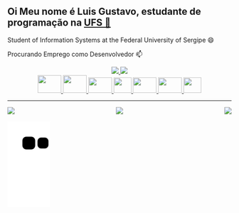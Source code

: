 


<!---
**Gustavo-Correia/Gustavo-Correia** is a ✨ _special_ ✨ repository because its `README.md` (this file) appears on your GitHub profile.

Here are some ideas to get you started:

- 🔭 I’m currently working on ...
- 🌱 I’m currently learning ...
- 👯 I’m looking to collaborate on ...
- 🤔 I’m looking for help with ...
-  Ask me about ...
- 📫 How to reach me: ...
- 😄 Pronouns: ...
- ⚡ Fun fact: ...
-->

<h2> 
  Oi Meu nome é Luis Gustavo, estudante de programação na <a href="https://www.ufs.br/">UFS 💬</a> 
</h2>
  
<p> Student of Information Systems at the Federal University of Sergipe 😄</p>

<p> Procurando Emprego como Desenvolvedor 📫</p>

<div align="center">
  <a href="https://github.com/Gustavo-Correia">
  <img height="180em" src="https://github-readme-stats.vercel.app/api?username=anuraghazra&show_icons=true&theme=transparent"/>
  <img height="170em"  src="https://github-readme-stats.vercel.app/api/top-langs/?username=Gustavo-Correia&layout=compact&langs_count=7&theme=cobalt"/>
</div>
  
  
 
  
  
  
  <div align="center">
<img width="53px" height="40px" src="https://cdn.jsdelivr.net/gh/devicons/devicon/icons/html5/html5-original-wordmark.svg">
<img width="53px" height="40px" src="https://cdn.jsdelivr.net/gh/devicons/devicon/icons/css3/css3-original-wordmark.svg">
<img width="53px" height="35px" src="https://cdn.jsdelivr.net/gh/devicons/devicon/icons/java/java-original-wordmark.svg" />
<img width="40px" height="35px" src="https://cdn.jsdelivr.net/gh/devicons/devicon/icons/javascript/javascript-original.svg">

<img width="53px" height="35px" src="https://cdn.jsdelivr.net/gh/devicons/devicon/icons/python/python-original.svg">
<img width="53px" height="35px" src="https://cdn.jsdelivr.net/gh/devicons/devicon/icons/cplusplus/cplusplus-original.svg">
 <img width="40px" height="35px" src="https://cdn.jsdelivr.net/gh/devicons/devicon/icons/git/git-plain.svg">
  </div>
  
  <hr>
  
<div>
 
  
  
  <a  href="https://www.instagram.com/gustavo_correia2901/"> <img src="https://img.shields.io/badge/Instagram-E4405F?style=for-the-badge&logo=instagram&logoColor=white"  target="_blank" align="right">
   
   
    
 <a href="mailto:contatogucorreia2901@gmail.com/"> <img src="https://img.shields.io/badge/Gmail-D14836?style=for-the-badge&logo=gmail&logoColor=black" target="_blank" align="left">
    <div align="center">
   <a href="https://www.linkedin.com/in/gustavo-correia-2901/"> <img src="https://img.shields.io/badge/LinkedIn-0077B5?style=for-the-badge&logo=linkedin&logoColor=white" target="_blank" >
     </div>
</div>
  
  
 ![Snake animation](https://github.com/rafaballerini/rafaballerini/blob/output/github-contribution-grid-snake.svg)
  
